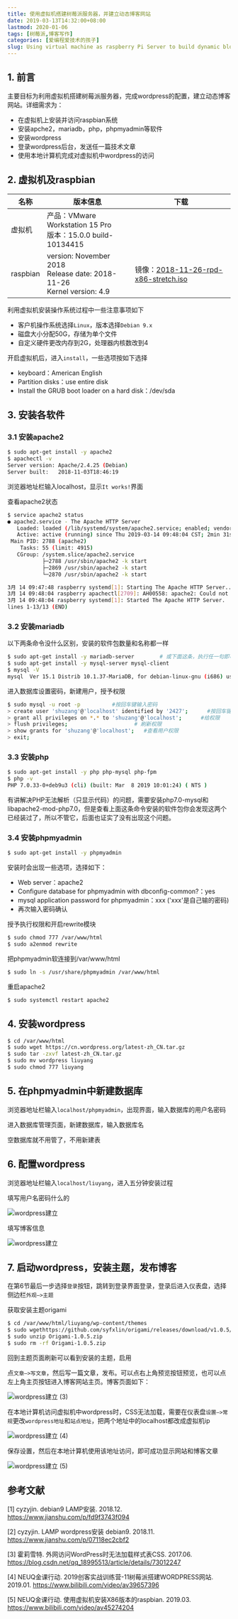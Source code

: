 ```yaml
---
title: 使用虚拟机搭建树莓派服务器，并建立动态博客网站
date: 2019-03-13T14:32:00+08:00
lastmod: 2020-01-06
tags: [树莓派,博客写作]
categories: [爱编程爱技术的孩子]
slug: Using virtual machine as raspberry Pi Server to build dynamic blog website
---
```


## 1. 前言

主要目标为利用虚拟机搭建树莓派服务器，完成wordpress的配置，建立动态博客网站。详细需求为：

- 在虚拟机上安装并访问raspbian系统
- 安装apche2，mariadb，php，phpmyadmin等软件
- 安装wordpress
- 登录wordpress后台，发送任一篇技术文章
- 使用本地计算机完成对虚拟机中wordpress的访问

## 2. 虚拟机及raspbian

| 名称     | 版本信息                                                     | 下载                                                         |
| -------- | ------------------------------------------------------------ | ------------------------------------------------------------ |
| 虚拟机   | 产品：VMware Workstation 15 Pro <br>版本：15.0.0 build-10134415 |                                                              |
| raspbian | version: November 2018<br>Release date: 2018-11-26<br>Kernel version: 4.9 | 镜像：[2018-11-26-rpd-x86-stretch.iso](https://www.raspberrypi.org/downloads/raspberry-pi-desktop/) |

利用虚拟机安装操作系统过程中一些注意事项如下

- 客户机操作系统选择`Linux`，版本选择`Debian 9.x`
- 磁盘大小分配50G，存储为单个文件
- 自定义硬件更改内存到2G，处理器内核数改到4

开启虚拟机后，进入`install`，一些选项按如下选择

- keyboard：American English
- Partition disks：use entire disk
- Install the GRUB boot loader on a hard disk：/dev/sda

## 3. 安装各软件

### 3.1 安装apache2

```bash
$ sudo apt-get install -y apache2
$ apachectl -v
Server version: Apache/2.4.25 (Debian)
Server built:   2018-11-03T18:46:19
```

浏览器地址栏输入localhost，显示`It works!`界面

查看apache2状态

```bash
$ service apache2 status
● apache2.service - The Apache HTTP Server
   Loaded: loaded (/lib/systemd/system/apache2.service; enabled; vendor preset: 
   Active: active (running) since Thu 2019-03-14 09:48:04 CST; 2min 31s ago
 Main PID: 2788 (apache2)
    Tasks: 55 (limit: 4915)
   CGroup: /system.slice/apache2.service
           ├─2788 /usr/sbin/apache2 -k start
           ├─2869 /usr/sbin/apache2 -k start
           └─2870 /usr/sbin/apache2 -k start

3月 14 09:47:48 raspberry systemd[1]: Starting The Apache HTTP Server...
3月 14 09:48:04 raspberry apachectl[2709]: AH00558: apache2: Could not reliably d
3月 14 09:48:04 raspberry systemd[1]: Started The Apache HTTP Server.
lines 1-13/13 (END)
```

### 3.2 安装mariadb

以下两条命令没什么区别，安装的软件包数量和名称都一样

```bash
$ sudo apt-get install -y mariadb-server        # 或下面这条，执行任一句即可
$ sudo apt-get install -y mysql-server mysql-client
$ mysql -V
mysql  Ver 15.1 Distrib 10.1.37-MariaDB, for debian-linux-gnu (i686) using readline 5.2
```

进入数据库设置密码，新建用户，授予权限

```bash
$ sudo mysql -u root -p          #按回车键输入密码
> create user 'shuzang'@'localhost' identified by '2427';      #按回车键
> grant all privileges on *.* to 'shuzang'@'localhost';      #给权限
> flush privileges;                     # 刷新权限
> show grants for 'shuzang'@'localhost';   #查看用户权限
> exit;
```

### 3.3 安装php

```bash
$ sudo apt-get install -y php php-mysql php-fpm
$ php -v
PHP 7.0.33-0+deb9u3 (cli) (built: Mar  8 2019 10:01:24) ( NTS )
```

有讲解决PHP无法解析（只显示代码）的问题，需要安装php7.0-mysql和libapache2-mod-php7.0，但是查看上面这条命令安装的软件包你会发现这两个已经装过了，所以不管它，后面也证实了没有出现这个问题。

### 3.4 安装phpmyadmin

```bash
$ sudo apt-get install -y phpmyadmin
```

安装时会出现一些选项，选择如下：

- Web server：apache2
- Configure database for phpmyadmin with dbconfig-common?：yes
- mysql application password for phpmyadmin：xxx   ('xxx'是自己输的密码)
- 再次输入密码确认

授予执行权限和开启rewrite模块

```bash
$ sudo chmod 777 /var/www/html
$ sudo a2enmod rewrite
```

把phpmyadmin软连接到/var/www/html

```bash
$ sudo ln -s /usr/share/phpmyadmin /var/www/html
```

重启apache2

```bash
$ sudo systemctl restart apache2
```

## 4. 安装wordpress

```bash
$ cd /var/www/html
$ sudo wget https://cn.wordpress.org/latest-zh_CN.tar.gz
$ sudo tar -zxvf latest-zh_CN.tar.gz
$ sudo mv wordpress liuyang
$ sudo chmod 777 liuyang
```

## 5. 在phpmyadmin中新建数据库

浏览器地址栏输入`localhost/phpmyadmin`，出现界面，输入数据库的用户名密码

进入数据库管理页面，新建数据库，输入数据库名

空数据库就不用管了，不用新建表

## 6. 配置wordpress

浏览器地址栏输入`localhost/liuyang`，进入五分钟安装过程

填写用户名密码什么的

![wordpress建立](https://user-images.githubusercontent.com/26682846/54510972-63314a80-498a-11e9-8ca8-f79f635a7b9a.png)

填写博客信息

![wordpress建立](https://user-images.githubusercontent.com/26682846/54511003-7cd29200-498a-11e9-9d0c-54378a850572.png)

## 7. 启动wordpress，安装主题，发布博客

在第6节最后一步选择`登录`按钮，跳转到登录界面登录，登录后进入仪表盘，选择侧边栏`外观—>主题`

获取安装主题origami

```bash
$ cd /var/www/html/liuyang/wp-content/themes 
$ sudo wgethttps://github.com/syfxlin/origami/releases/download/v1.0.5/Origami-1.0.5.zip
$ sudo unzip Origami-1.0.5.zip
$ sudo rm -rf Origami-1.0.5.zip
```

回到主题页面刷新可以看到安装的主题，启用

点`文章—>写文章`，然后写一篇文章，发布。可以点右上角预览按钮预览，也可以点左上角主页按钮进入博客网站主页。博客页面如下：

![wordpress建立 (3)](https://user-images.githubusercontent.com/26682846/54511049-996eca00-498a-11e9-9fc1-7b81f6218c61.png)

在本地计算机访问虚拟机中wordpress时，CSS无法加载，需要在仪表盘`设置—>常规`更改`wordpress地址`和`站点地址`，把两个地址中的localhost都改成虚拟机ip

![wordpress建立 (4)](https://user-images.githubusercontent.com/26682846/54511071-ac819a00-498a-11e9-80a5-05bc66e9793f.png)

保存设置，然后在本地计算机使用该地址访问，即可成功显示网站和博客文章

![wordpress建立 (5)](https://user-images.githubusercontent.com/26682846/54511087-bc00e300-498a-11e9-9ff1-778efd2722e4.png)

## 参考文献

[1] cyzyjin. debian9 LAMP安装. 2018.12. https://www.jianshu.com/p/fd9f3743f094

[2] cyzyjin. LAMP wordpress安装 debian9. 2018.11. https://www.jianshu.com/p/07118ec2cbf2

[3] 霍莉雪特. 外网访问WordPress时无法加载样式表CSS. 2017.06. https://blog.csdn.net/qq_18995513/article/details/73012247

[4] NEUQ金课行动. 2019创客实战训练营-11树莓派搭建WORDPRESS网站. 2019.01. https://www.bilibili.com/video/av39657396

[5] NEUQ金课行动. 使用虚拟机安装X86版本的raspbian. 2019.03. https://www.bilibili.com/video/av45274204